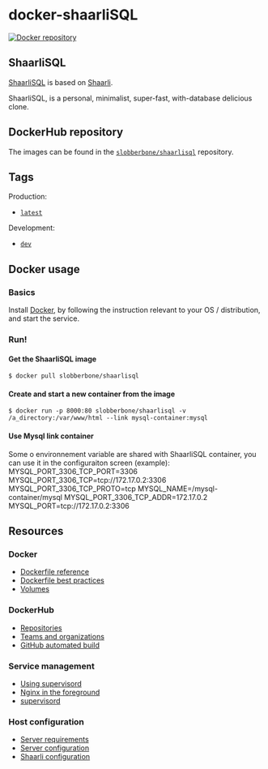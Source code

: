 # docker-shaarliSQL
[![Docker repository](https://img.shields.io/docker/pulls/shaarli/shaarli.svg?style=plastic)](https://hub.docker.com/r/slobberbone/shaarliSQL/)

## ShaarliSQL
[ShaarliSQL](http://git.gorgones.net/daniel.douat/shaarliSQL) is based on [Shaarli](http://sebsauvage.net/wiki/doku.php?id=php:shaarli).

ShaarliSQL, is a personal, minimalist, super-fast, with-database delicious clone.


## DockerHub repository
The images can be found in the [`slobberbone/shaarlisql`](https://hub.docker.com/r/slobberbone/shaarlisql/)
repository.

## Tags
Production:
- [`latest`](shaarli/README.md)

Development:
- [`dev`](shaarli-dev/README.md)

## Docker usage
### Basics
Install [Docker](https://www.docker.com/), by following the instruction relevant
to your OS / distribution, and start the service.

### Run!
#### Get the ShaarliSQL image
    $ docker pull slobberbone/shaarlisql


#### Create and start a new container from the image
    $ docker run -p 8000:80 slobberbone/shaarlisql -v /a_directory:/var/www/html --link mysql-container:mysql
    
#### Use Mysql link container

Some o environnement variable are shared with ShaarliSQL container, you can use it in the configuraiton screen (example):
MYSQL_PORT_3306_TCP_PORT=3306
MYSQL_PORT_3306_TCP=tcp://172.17.0.2:3306
MYSQL_PORT_3306_TCP_PROTO=tcp
MYSQL_NAME=/mysql-container/mysql
MYSQL_PORT_3306_TCP_ADDR=172.17.0.2
MYSQL_PORT=tcp://172.17.0.2:3306

## Resources
### Docker
- [Dockerfile reference](https://docs.docker.com/reference/builder/)
- [Dockerfile best practices](https://docs.docker.com/articles/dockerfile_best-practices/)
- [Volumes](https://docs.docker.com/userguide/dockervolumes/)

### DockerHub
- [Repositories](https://docs.docker.com/userguide/dockerrepos/)
- [Teams and organizations](https://docs.docker.com/docker-hub/orgs/)
- [GitHub automated build](https://docs.docker.com/docker-hub/github/)

### Service management
- [Using supervisord](https://docs.docker.com/articles/using_supervisord/)
- [Nginx in the foreground](http://nginx.org/en/docs/ngx_core_module.html#daemon)
- [supervisord](http://supervisord.org/)

### Host configuration
- [Server requirements](https://github.com/shaarli/Shaarli/wiki/Server-requirements)
- [Server configuration](https://github.com/shaarli/Shaarli/wiki/Server-configuration)
- [Shaarli configuration](https://github.com/shaarli/Shaarli/wiki/Shaarli-configuration)
